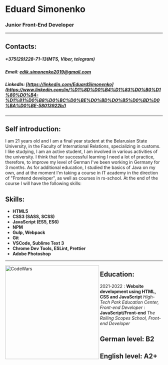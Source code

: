# Eduard Simonenko
### Junior Front-End Developer
***
## Contacts:
##### +375(29)228-71-13(MTS, Viber, telegram)
##### Email: edik.simonenko2019@gmail.com
##### Linkedln: [https://linkedin.com/EduardSimonenko](https://www.linkedin.com/in/%D1%8D%D0%B4%D1%83%D0%B0%D1%80%D0%B4-%D1%81%D0%B8%D0%BC%D0%BE%D0%BD%D0%B5%D0%BD%D0%BA%D0%BE-58013922b/)
***
## Self introduction:
I am 21 years old and I am a final year student at the Belarusian State University, in the Faculty of International Relations, specializing in customs. I like studying, I am an active student, I am involved in various activities of the university. I think that for successful learning I need a lot of practice, therefore, to improve my level of German I've been working in Germany for 3 months. As for additional education, I studied the basics of Java on my own, and at the moment I'm taking a course in IT academy in the direction of "Frontend developer", as well as courses in rs-school. At the end of the course I will have the following skills: 
## Skills:
+ **HTML5**
+ **CSS3 (SASS, SCSS)**
+ **JavaScript (ES5, ES6)**
+ **NPM**
+ **Gulp, Webpack**
+ **Git**
+ **VSCode, Sublime Text 3**
+ **Chrome Dev Tools, ESLint, Prettier**
+ **Adobe Photoshop**

***
[<img align="left" alt="CodeWars" width="300px" src="https://www.codewars.com/users/EduardSimonenko/badges/large"/>](codewars)

## Education:

2021-2022
: **Website development using HTML, CSS and JavaScript**
*High-Tech Park Education Center, Front-end Developer*
: **JavaScript/Front-end**
*The Rolling Scopes School, Front-end Developer*

## German level: B2
## English level: A2+
